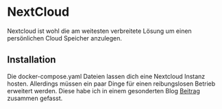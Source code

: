 # NextCloud
Nextcloud ist wohl die am weitesten verbreitete Lösung um einen persönlichen Cloud Speicher anzulegen.

## Installation
Die docker-compose.yaml Dateien lassen dich eine Nextcloud Instanz hosten. Allerdings müssen ein paar Dinge für einen reibungslosen Betrieb erweitert werden. Diese habe ich in einem gesonderten Blog [Beitrag](https://teqqy.de/nextcloud-docker-tutorial-step-by-step-zum-erfolg/?pk_campaign=docker-homelab&pk_kwd=nextcloud&pk_source=github) zusammen gefasst.
